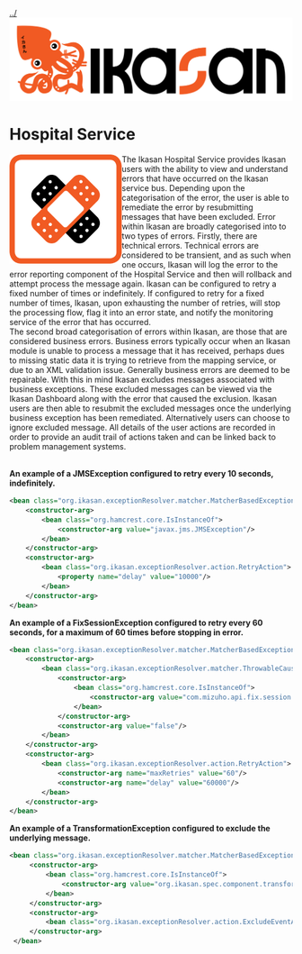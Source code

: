 [../](../../Readme.md)
![IKASAN](../developer/docs/quickstart-images/Ikasan-title-transparent.png)
# Hospital Service
<img src="../developer/docs/quickstart-images/hospital.gif" width="200px" align="left"> 
The Ikasan Hospital Service provides Ikasan users with the ability to view and understand errors that have occurred on the Ikasan service bus. Depending upon the categorisation of the error, the user is
able to remediate the error by resubmitting messages that have been excluded. Error within Ikasan are broadly categorised into to two types of errors. Firstly, there are technical errors. Technical
errors are considered to be transient, and as such when one occurs, Ikasan will log the error to the error reporting component of the Hospital Service and then will rollback and attempt
process the message again. Ikasan can be configured to retry a fixed number of times or indefinitely. If configured to retry for a fixed
number of times, Ikasan, upon exhausting the number of retries, will stop the processing flow, flag it into an error state, and notify the monitoring service of the error that has occurred.<br/>
The second broad categorisation of errors within Ikasan, are those that are considered business errors. Business errors typically occur when an Ikasan module is unable to process a message that it has received, perhaps dues to missing
static data it is trying to retrieve from the mapping service, or due to an XML validation issue. Generally business errors are deemed to be repairable. With this in mind Ikasan excludes messages associated
with business exceptions. These excluded messages can be viewed via the Ikasan Dashboard along with the error that caused the exclusion. Ikasan users are then able to resubmit the excluded messages once the underlying
business exception has been remediated. Alternatively users can choose to ignore excluded message. All details of the user actions are recorded in order to provide an audit trail of actions taken and can be linked back
to problem management systems.
<br/>
<br/>

**An example of a JMSException configured to retry every 10 seconds, indefinitely.**
```xml
<bean class="org.ikasan.exceptionResolver.matcher.MatcherBasedExceptionGroup">
    <constructor-arg>
        <bean class="org.hamcrest.core.IsInstanceOf">
            <constructor-arg value="javax.jms.JMSException"/>
        </bean>
    </constructor-arg>
    <constructor-arg>
        <bean class="org.ikasan.exceptionResolver.action.RetryAction">
            <property name="delay" value="10000"/>
        </bean>
    </constructor-arg>
</bean>
```

**An example of a FixSessionException configured to retry every 60 seconds, for a maximum of 60 times before stopping in error.**
```xml
<bean class="org.ikasan.exceptionResolver.matcher.MatcherBasedExceptionGroup">
    <constructor-arg>
        <bean class="org.ikasan.exceptionResolver.matcher.ThrowableCauseMatcher">
            <constructor-arg>
                <bean class="org.hamcrest.core.IsInstanceOf">
                    <constructor-arg value="com.mizuho.api.fix.session.exception.FixSessionException"/>
                </bean>
            </constructor-arg>
            <constructor-arg value="false"/>
        </bean>
    </constructor-arg>
    <constructor-arg>
        <bean class="org.ikasan.exceptionResolver.action.RetryAction">
            <constructor-arg name="maxRetries" value="60"/>
            <constructor-arg name="delay" value="60000"/>
        </bean>
    </constructor-arg>
</bean>
```

**An example of a TransformationException configured to exclude the underlying message.**
```xml
<bean class="org.ikasan.exceptionResolver.matcher.MatcherBasedExceptionGroup">
     <constructor-arg>
         <bean class="org.hamcrest.core.IsInstanceOf">
             <constructor-arg value="org.ikasan.spec.component.transformation.TransformationException"/>
         </bean>
     </constructor-arg>
     <constructor-arg>
         <bean class="org.ikasan.exceptionResolver.action.ExcludeEventAction"/>
     </constructor-arg>
 </bean>
```
<br/>